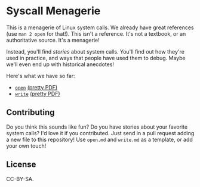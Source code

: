 Syscall Menagerie
=================

This is a menagerie of Linux system calls. We already have great references (use `man 2 open` for that!). This isn't a reference. It's not a textbook, or an authoritative source. It's a menagerie!

Instead, you'll find *stories* about system calls. You'll find out how they're used in practice, and ways that people have used them to debug. Maybe we'll even end up with historical anecdotes!

Here's what we have so far: 

* [`open`](https://github.com/jvns/syscall_menagerie/blob/master/open.md) [(pretty PDF)](https://gitprint.com/jvns/syscall_menagerie/blob/master/open.md)
* [`write`](https://github.com/jvns/syscall_menagerie/blob/master/write.md) [(pretty PDF)](https://gitprint.com/jvns/syscall_menagerie/blob/master/write.md)

## Contributing

Do you think this sounds like fun? Do you have stories about your favorite system calls? I'd love it if you contributed. Just send in a pull request adding a new file to this repository! Use `open.md` and `write.md` as a template, or add your own touch!

## License

CC-BY-SA.
